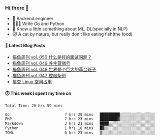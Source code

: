 ### Hi there 👋

- 🔧 Backend engineer
- 👨🏻‍💻 Write Go and Python
- 🔭 Know a little something about ML, DL(specially in NLP)
- 🐱 A cat by nature, but really don’t like eating fish(the food)

#### 📖 Latest Blog Posts
<!-- BLOG-POST-LIST:START -->
- [猫鱼周刊 vol. 050 什么是好的面试问题？](https://ameow.xyz/archives/weekly-050)
- [猫鱼周刊 vol. 049 养生营销号](https://ameow.xyz/archives/weekly-049)
- [猫鱼周刊 vol. 048 世界是个巨大的草台班子](https://ameow.xyz/archives/weekly-048)
- [猫鱼周刊 vol. 047 控烟条例](https://ameow.xyz/archives/weekly-047)
- [排查 Linux 空间占用](https://ameow.xyz/archives/linux-storage-usage-troubleshoot)
<!-- BLOG-POST-LIST:END -->

#### ⏱️ This week I spent my time on
<!--START_SECTION:waka-->

```txt
Total Time: 20 hrs 59 mins

Go                         7 hrs 29 mins   █████████░░░░░░░░░░░░░░░░   35.64 %
PHP                        7 hrs 23 mins   ████████▓░░░░░░░░░░░░░░░░   35.20 %
Markdown                   3 hrs 21 mins   ████░░░░░░░░░░░░░░░░░░░░░   15.98 %
Python                     1 hrs 18 mins   █▓░░░░░░░░░░░░░░░░░░░░░░░   06.18 %
TOML                       0 hrs 23 mins   ▒░░░░░░░░░░░░░░░░░░░░░░░░   01.84 %
```

<!--END_SECTION:waka-->

<!--
**LeslieLeung/LeslieLeung** is a ✨ _special_ ✨ repository because its `README.md` (this file) appears on your GitHub profile.

Here are some ideas to get you started:

- 🔭 I’m currently working on ...
- 🌱 I’m currently learning ...
- 👯 I’m looking to collaborate on ...
- 🤔 I’m looking for help with ...
- 💬 Ask me about ...
- 📫 How to reach me: ...
- 😄 Pronouns: ...
- ⚡ Fun fact: ...
-->
